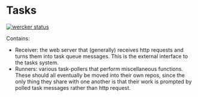 # Tasks

[![wercker status](https://app.wercker.com/status/980040d793775c6ebf128aacbde3ca76/m "wercker status")](https://app.wercker.com/project/bykey/980040d793775c6ebf128aacbde3ca76)

Contains:

* Receiver: the web server that (generally) receives http requests and turns them into task queue messages. This is the external interface to the tasks system.
* Runners: various task-pollers that perform miscellaneous functions. These should all eventually be moved into their own repos, since the only thing they share with one another is that their work is prompted by polled task messages rather than http request.

